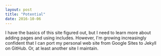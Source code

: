 ```yaml
---
layout: post
title: "Potential"
date: 2016-10-06
---
```


I have the basics of this site figured out, but I need to learn more about adding pages and using includes. However, I'm growing increasingly confident that I can port my personal web site from Google Sites to Jekyll on GitHub. Or, at least another site I maintain.
